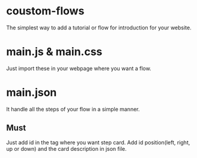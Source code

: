 # coustom-flows

The simplest way to add a tutorial or flow for introduction for your website.

# main.js & main.css
Just import these in your webpage where you want a flow.

# main.json
It handle all the steps of your flow in a simple manner.

## Must
Just add id in the tag where you want step card. Add id position(left, right, up or down) and the card description in json file.